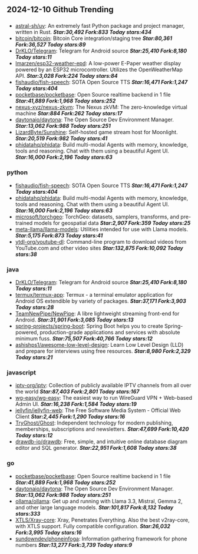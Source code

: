 ## 2024-12-10 Github Trending

### 
* [astral-sh/uv](https://github.com/astral-sh/uv): An extremely fast Python package and project manager, written in Rust. ***Star:30,492 Fork:833 Today stars:434***
* [bitcoin/bitcoin](https://github.com/bitcoin/bitcoin): Bitcoin Core integration/staging tree ***Star:80,361 Fork:36,527 Today stars:89***
* [DrKLO/Telegram](https://github.com/DrKLO/Telegram): Telegram for Android source ***Star:25,410 Fork:8,180 Today stars:11***
* [lmarzen/esp32-weather-epd](https://github.com/lmarzen/esp32-weather-epd): A low-power E-Paper weather display powered by an ESP32 microcontroller. Utilizes the OpenWeatherMap API. ***Star:3,028 Fork:224 Today stars:84***
* [fishaudio/fish-speech](https://github.com/fishaudio/fish-speech): SOTA Open Source TTS ***Star:16,471 Fork:1,247 Today stars:404***
* [pocketbase/pocketbase](https://github.com/pocketbase/pocketbase): Open Source realtime backend in 1 file ***Star:41,889 Fork:1,968 Today stars:252***
* [nexus-xyz/nexus-zkvm](https://github.com/nexus-xyz/nexus-zkvm): The Nexus zkVM: The zero-knowledge virtual machine ***Star:884 Fork:262 Today stars:17***
* [daytonaio/daytona](https://github.com/daytonaio/daytona): The Open Source Dev Environment Manager. ***Star:13,062 Fork:988 Today stars:251***
* [LizardByte/Sunshine](https://github.com/LizardByte/Sunshine): Self-hosted game stream host for Moonlight. ***Star:20,519 Fork:982 Today stars:41***
* [phidatahq/phidata](https://github.com/phidatahq/phidata): Build multi-modal Agents with memory, knowledge, tools and reasoning. Chat with them using a beautiful Agent UI. ***Star:16,000 Fork:2,196 Today stars:63***

### python
* [fishaudio/fish-speech](https://github.com/fishaudio/fish-speech): SOTA Open Source TTS ***Star:16,471 Fork:1,247 Today stars:404***
* [phidatahq/phidata](https://github.com/phidatahq/phidata): Build multi-modal Agents with memory, knowledge, tools and reasoning. Chat with them using a beautiful Agent UI. ***Star:16,000 Fork:2,196 Today stars:63***
* [microsoft/torchgeo](https://github.com/microsoft/torchgeo): TorchGeo: datasets, samplers, transforms, and pre-trained models for geospatial data ***Star:2,907 Fork:359 Today stars:25***
* [meta-llama/llama-models](https://github.com/meta-llama/llama-models): Utilities intended for use with Llama models. ***Star:5,175 Fork:873 Today stars:41***
* [ytdl-org/youtube-dl](https://github.com/ytdl-org/youtube-dl): Command-line program to download videos from YouTube.com and other video sites ***Star:132,875 Fork:10,092 Today stars:38***

### java
* [DrKLO/Telegram](https://github.com/DrKLO/Telegram): Telegram for Android source ***Star:25,410 Fork:8,180 Today stars:11***
* [termux/termux-app](https://github.com/termux/termux-app): Termux - a terminal emulator application for Android OS extendible by variety of packages. ***Star:37,171 Fork:3,903 Today stars:28***
* [TeamNewPipe/NewPipe](https://github.com/TeamNewPipe/NewPipe): A libre lightweight streaming front-end for Android. ***Star:31,901 Fork:3,085 Today stars:13***
* [spring-projects/spring-boot](https://github.com/spring-projects/spring-boot): Spring Boot helps you to create Spring-powered, production-grade applications and services with absolute minimum fuss. ***Star:75,507 Fork:40,766 Today stars:12***
* [ashishps1/awesome-low-level-design](https://github.com/ashishps1/awesome-low-level-design): Learn Low Level Design (LLD) and prepare for interviews using free resources. ***Star:8,980 Fork:2,329 Today stars:21***

### javascript
* [iptv-org/iptv](https://github.com/iptv-org/iptv): Collection of publicly available IPTV channels from all over the world ***Star:87,403 Fork:2,801 Today stars:167***
* [wg-easy/wg-easy](https://github.com/wg-easy/wg-easy): The easiest way to run WireGuard VPN + Web-based Admin UI. ***Star:16,238 Fork:1,584 Today stars:19***
* [jellyfin/jellyfin-web](https://github.com/jellyfin/jellyfin-web): The Free Software Media System - Official Web Client ***Star:2,445 Fork:1,290 Today stars:16***
* [TryGhost/Ghost](https://github.com/TryGhost/Ghost): Independent technology for modern publishing, memberships, subscriptions and newsletters. ***Star:47,699 Fork:10,420 Today stars:12***
* [drawdb-io/drawdb](https://github.com/drawdb-io/drawdb): Free, simple, and intuitive online database diagram editor and SQL generator. ***Star:22,951 Fork:1,608 Today stars:38***

### go
* [pocketbase/pocketbase](https://github.com/pocketbase/pocketbase): Open Source realtime backend in 1 file ***Star:41,889 Fork:1,968 Today stars:252***
* [daytonaio/daytona](https://github.com/daytonaio/daytona): The Open Source Dev Environment Manager. ***Star:13,062 Fork:988 Today stars:251***
* [ollama/ollama](https://github.com/ollama/ollama): Get up and running with Llama 3.3, Mistral, Gemma 2, and other large language models. ***Star:101,817 Fork:8,132 Today stars:333***
* [XTLS/Xray-core](https://github.com/XTLS/Xray-core): Xray, Penetrates Everything. Also the best v2ray-core, with XTLS support. Fully compatible configuration. ***Star:26,032 Fork:3,995 Today stars:16***
* [sundowndev/phoneinfoga](https://github.com/sundowndev/phoneinfoga): Information gathering framework for phone numbers ***Star:13,277 Fork:3,739 Today stars:9***
